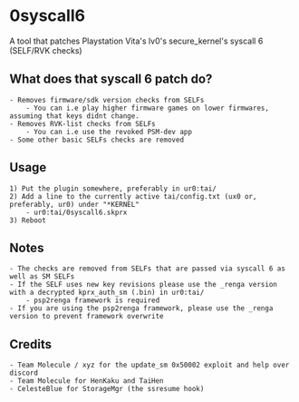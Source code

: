 # 0syscall6
A tool that patches Playstation Vita's lv0's secure_kernel's syscall 6 (SELF/RVK checks)

## What does that syscall 6 patch do?
	- Removes firmware/sdk version checks from SELFs
		- You can i.e play higher firmware games on lower firmwares, assuming that keys didnt change.
	- Removes RVK-list checks from SELFs
		- You can i.e use the revoked PSM-dev app
	- Some other basic SELFs checks are removed

## Usage
	1) Put the plugin somewhere, preferably in ur0:tai/
	2) Add a line to the currently active tai/config.txt (ux0 or, preferably, ur0) under "*KERNEL"
		- ur0:tai/0syscall6.skprx
	3) Reboot
	
## Notes
	- The checks are removed from SELFs that are passed via syscall 6 as well as SM SELFs
	- If the SELF uses new key revisions please use the _renga version with a decrypted kprx_auth_sm (.bin) in ur0:tai/
		- psp2renga framework is required
	- If you are using the psp2renga framework, please use the _renga version to prevent framework overwrite
	
## Credits
	- Team Molecule / xyz for the update_sm 0x50002 exploit and help over discord
	- Team Molecule for HenKaku and TaiHen
	- CelesteBlue for StorageMgr (the ssresume hook)
